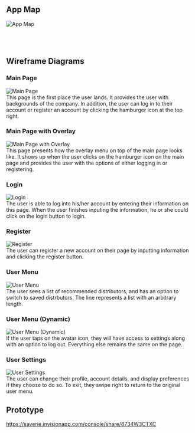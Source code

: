## App Map
![App Map](appmap.png) <br/>
<br/>
<br/>
<br/>

## Wireframe Diagrams

### Main Page
![Main Page](ux-design/MainPage1.png) <br/>
This page is the first place the user lands. It provides the user with backgrounds of the company. In addition, 
the user can log in to their account or register an account by clicking the hamburger icon at the top right. 

### Main Page with Overlay
![Main Page with Overlay](ux-design/MainPage2.png) <br/>
This page presents how the overlay menu on top of the main page looks like. It shows up when the user clicks on the hamburger icon on the main page and provides the user with the options of either logging in or registering. 

### Login 
![Login](ux-design/LogInPage.png) <br/>
The user is able to log into his/her account by entering their information on this page. When the user finishes inputing the information, he or she could click on the login button to login. 

### Register 
![Register](ux-design/RegisterPage.png) <br/>
The user can register a new account on their page by inputting information and clicking the register button. 

### User Menu
![User Menu](ux-design/usermenu.png) <br/>
The user sees a list of recommended distributors, and has an option to switch to saved distrbutors. The line represents a list with an arbitrary length.

### User Menu (Dynamic)
![User Menu (Dynamic)](ux-design/usermenu-dynamic.png) <br/>
If the user taps on the avatar icon, they will have access to settings along with an option to log out. Everything else remains the same on the page.

### User Settings
![User Settings](ux-design/usersettings.png) <br/>
The user can change their profile, account details, and display preferences if they choose to do so. To exit, they swipe right to return to the original user menu.

## Prototype 
https://saverie.invisionapp.com/console/share/8734W3CTXC
